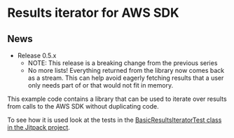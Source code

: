 Results iterator for AWS SDK
============================

News
----

- Release 0.5.x
  - NOTE: This release is a breaking change from the previous series
  - No more lists! Everything returned from the library now comes back as a stream. This can help avoid eagerly fetching results that a user only needs part of or that would not fit in memory.

This example code contains a library that can be used to iterate over results from calls to the AWS SDK without duplicating code.

To see how it is used look at the tests in the [BasicResultsIteratorTest class in the Jitpack project](../../results-iterator-jitpack/java/src/test/java/com/awslabs/aws/iot/resultsiterator/BasicResultsIteratorTest.java).
